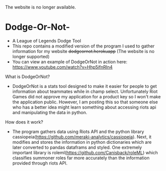 The website is no longer available.

# Dodge-Or-Not-
- A League of Legends Dodge Tool
- This repo contains a modified version of the program I used to gather information for my website ~~dodgeornot.herokuapp~~ (The website is no longer supported)
- You can view an example of DodgeOrNot in action here: https://www.youtube.com/watch?v=Hhp5ifnRIn4

 What is DodgeOrNot?

- DodgeOrNot is a stats tool designed to make it easier for people to get information about teammates while in champ select. Unfortunately Riot Games did not approve my application for a product key so I won't make the application public. However, I am posting this so that someone else who has a better idea might learn something about accessing riots api and manipulating the data in python.
  
How does it work?

- The program gathers data using Riots API and the python library cassiopeia(https://github.com/meraki-analytics/cassiopeia). Next, it modifies and stores the information in python dictionaries which are later converted to pandas dataframs and styled. One extremely important library is roleml(https://github.com/Canisback/roleML) which classifies summoner roles far more accurately than the information provided through riots API.
